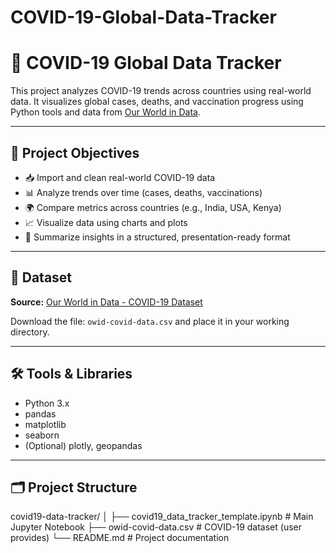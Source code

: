 # COVID-19-Global-Data-Tracker

# 🦠 COVID-19 Global Data Tracker

This project analyzes COVID-19 trends across countries using real-world data. It visualizes global cases, deaths, and vaccination progress using Python tools and data from [Our World in Data](https://ourworldindata.org/covid-deaths).

---

## 🚩 Project Objectives

- 📥 Import and clean real-world COVID-19 data
- 📊 Analyze trends over time (cases, deaths, vaccinations)
- 🌍 Compare metrics across countries (e.g., India, USA, Kenya)
- 📈 Visualize data using charts and plots
- 🧠 Summarize insights in a structured, presentation-ready format

---

## 📂 Dataset

**Source:** [Our World in Data - COVID-19 Dataset](https://github.com/owid/covid-19-data)

Download the file: `owid-covid-data.csv` and place it in your working directory.

---

## 🛠 Tools & Libraries

- Python 3.x
- pandas
- matplotlib
- seaborn
- (Optional) plotly, geopandas

---

## 🗂️ Project Structure
covid19-data-tracker/
│
├── covid19_data_tracker_template.ipynb # Main Jupyter Notebook
├── owid-covid-data.csv # COVID-19 dataset (user provides)
└── README.md # Project documentation

